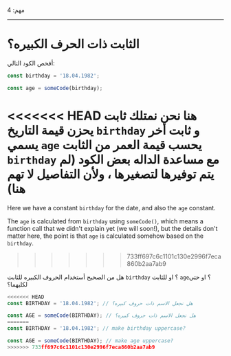 مهم: 4

---

# الثابت ذات الحرف الكبيره؟

أفحص الكود التالي:

```js
const birthday = '18.04.1982';

const age = someCode(birthday);
```

<<<<<<< HEAD
هنا نحن نمتلك ثابت يحزن قيمة التاريخ `birthday` و ثابت أخر يسمي `age` يحسب قيمة العمر من الثابت `birthday` مع مساعدة الداله بعض الكود (لم يتم توفيرها لتصغيرها ، ولأن التفاصيل لا تهم هنا)
=======
Here we have a constant `birthday` for the date, and also the `age` constant.

The `age` is calculated from `birthday` using `someCode()`, which means a function call that we didn't explain yet (we will soon!), but the details don't matter here, the point is that `age` is calculated somehow based on the `birthday`.
>>>>>>> 733ff697c6c1101c130e2996f7eca860b2aa7ab9

هل من الصحيح أستخدام الحروف الكبيره للثابت `birthday` ؟ او للثابت `age`؟ او حتي لكليهما؟

```js
<<<<<<< HEAD
const BIRTHDAY = '18.04.1982'; // هل نجعل الاسم ذات حروف كبيره؟

const AGE = someCode(BIRTHDAY); // هل نجعل الاسم ذات حروف كبيره؟
=======
const BIRTHDAY = '18.04.1982'; // make birthday uppercase?

const AGE = someCode(BIRTHDAY); // make age uppercase?
>>>>>>> 733ff697c6c1101c130e2996f7eca860b2aa7ab9
```
